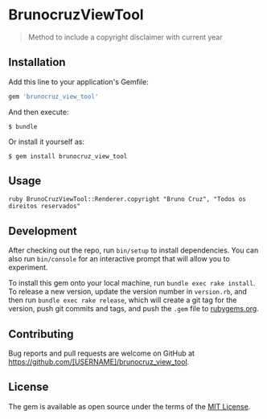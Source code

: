 # BrunocruzViewTool

> Method to include a copyright disclaimer with current year

## Installation

Add this line to your application's Gemfile:

```ruby
gem 'brunocruz_view_tool'
```

And then execute:

    $ bundle

Or install it yourself as:

    $ gem install brunocruz_view_tool

## Usage

``ruby
BrunoCruzViewTool::Renderer.copyright "Bruno Cruz", "Todos os direitos reservados"
``

## Development

After checking out the repo, run `bin/setup` to install dependencies. You can also run `bin/console` for an interactive prompt that will allow you to experiment.

To install this gem onto your local machine, run `bundle exec rake install`. To release a new version, update the version number in `version.rb`, and then run `bundle exec rake release`, which will create a git tag for the version, push git commits and tags, and push the `.gem` file to [rubygems.org](https://rubygems.org).

## Contributing

Bug reports and pull requests are welcome on GitHub at https://github.com/[USERNAME]/brunocruz_view_tool.

## License

The gem is available as open source under the terms of the [MIT License](https://opensource.org/licenses/MIT).
